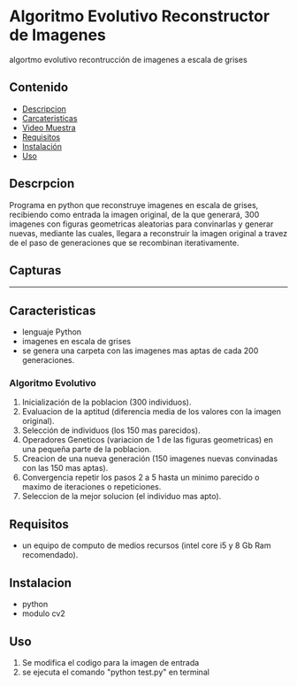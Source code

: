 # Algoritmo Evolutivo Reconstructor de Imagenes
algortmo evolutivo recontrucción de imagenes  a escala de grises 

## Contenido
- [Descripcion](#descripcion)
- [Carcateristicas](#caracteristicas)
- [Video Muestra](#video)
- [Requisitos](#requisitos)
- [Instalación](#instalacion)
- [Uso](#uso)

## Descrpcion <a name="descripcion"></a>
Programa en python que reconstruye imagenes en escala de grises, recibiendo como entrada la imagen original, de la que generará, 300 imagenes con figuras geometricas aleatorias para convinarlas y generar nuevas, mediante las cuales, llegara a reconstruir la imagen original a travez de el paso de generaciones que se recombinan iterativamente.

## Capturas<a name="video"></a>


<hr>

## Caracteristicas <a name="caracteristicas"></a>
  - lenguaje Python
  - imagenes en escala de grises
  - se genera una carpeta con las imagenes mas aptas de cada 200 generaciones.

### Algoritmo Evolutivo
  1. Inicialización de la poblacion (300 individuos).
  2. Evaluacion de la aptitud (diferencia media de los valores con la imagen original).
  3. Selección de individuos (los 150 mas parecidos).
  4. Operadores Geneticos (variacion de 1 de las figuras geometricas) en una pequeña parte de la poblacion.
  5. Creacion de una nueva generación (150 imagenes nuevas convinadas con las 150 mas aptas).
  6. Convergencia repetir los pasos 2 a 5 hasta un minimo parecido o maximo de iteraciones o repeticiones.
  7. Seleccion de la mejor solucion (el individuo mas apto).

## Requisitos <a name="requisitos"></a>
- un equipo de computo de medios recursos (intel core i5 y 8 Gb Ram recomendado).

## Instalacion <a name="instalacion"></a>
- python
- modulo cv2

## Uso <a name="uso"></a>
1. Se modifica el codigo para la imagen de entrada
2. se ejecuta el comando "python test.py" en terminal
